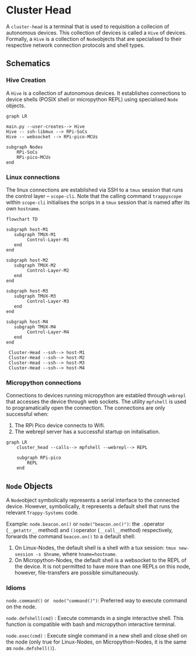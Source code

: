 # Cluster Head



A `cluster-head`  is a terminal that is used to requisition a collecion of autonomous devices. This collection of devices is called a `Hive` of devices. Formally, a `Hive` is a collection of `Node`objects that are specialised to their respective network connection protocols and shell types. 



## Schematics

### Hive Creation

A `Hive` is a collection of autonomous devices. It establishes connections to device shells (POSIX shell or micropython REPL) using specialised `Node` objects.

```mermaid
graph LR

main.py --user-creates--> Hive
Hive -- ssh-libmux --> RPi-SoCs
Hive -- websocket --> RPi-pico-MCUs

subgraph Nodes
	RPi-SoCs
	RPi-pico-MCUs
end

```



### Linux connections

The linux connections are established via SSH to a `tmux` session that runs the control layer –  `scope-cli`. Note that the calling command `trappyscope` within `scope-cli` initialises the scrips in a `tmux` session that is named after its own `hostname`.

```mermaid
flowchart TD

subgraph host-M1
   subgraph TMUX-M1
   		Control-Layer-M1
   end
end

subgraph host-M2
   subgraph TMUX-M2
   		Control-Layer-M2
   end
end

subgraph host-M3
   subgraph TMUX-M3
   		Control-Layer-M3
   end
end

subgraph host-M4
   subgraph TMUX-M4
   		Control-Layer-M4
   end
end

 Cluster-Head --ssh--> host-M1
 Cluster-Head --ssh--> host-M2
 Cluster-Head --ssh--> host-M3
 Cluster-Head --ssh--> host-M4
```

### Micropython connections

Connections to devices running micropython are establed through `webrepl` that accesses the device through web sockets. The utility `mpfshell` is used to programatically open the connection. The connections are only successful when:

1. The RPi Pico device connects to Wifi.
2. The webrepl server has a successful startup on initalisation.



```mermaid
graph LR
	cluster_head --calls--> mpfshell --webrepl--> REPL
	
	subgraph RPi-pico
		REPL
	end
```

## `Node` Objects

A `Node`object symbolically represents a serial interface to the connected device. However, symbolically, it represents a default shell that runs the relevant `Trappy-Systems` code.

Example: `node.beacon.on()` or `node("beacon.on()")`: the `.`operator (`__getattr__` method) and `()`operator (`__call__`method) respectively,  forwards the command `beacon.on()` to a default shell:

1. On Linux-Nodes, the default shell is a shell with a tux session: `tmux new-session -s $hname`, where `hname=hostname`.
2. On Micropython-Nodes, the default shell is a websocket to the REPL of the device. It is not permitted to have more than one REPLs on this node, however, file-transfers are possible simultaneously.

### Idioms

`node.command()` or ` node("command()")`: Preferred way to execute command on the node. 

 `node.defshell(cmd)` : Execute commands in a single interactive shell. This function is compatible with bash and micropython interactive terminal.

`node.exec(cmd)` : Execute single command in a new shell and close shell on the node (only true for Linux-Nodes, on Micropython-Nodes, it is the same as `node.defshell()`).
